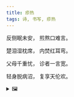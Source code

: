 ```yaml
---
title: 疹热
tags: 诗, 书写, 疹热
---
```


反侧眠未安，
煎熬口难言。

楚泪湿枕席，
内焚红耳弯。

父母千重忧，
诊者一言宽。

轻身脱病沼，
复享天伦欢。

<details><summary>🖼️</summary>

![](writings/images/2016-10-18-18-52-zhen-re.JPG)

</details>